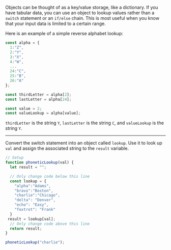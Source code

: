 Objects can be thought of as a key/value storage, like a dictionary. 
If you have tabular data, you can use an object to lookup values rather 
than a `switch` statement or an `if/else` chain. This is most useful when you know that your input data is limited to a certain range.

Here is an example of a simple reverse alphabet lookup:

```jsx
const alpha = {
  1:"Z",
  2:"Y",
  3:"X",
  4:"W",
  ...
  24:"C",
  25:"B",
  26:"A"
};

const thirdLetter = alpha[2];
const lastLetter = alpha[24];

const value = 2;
const valueLookup = alpha[value];
```

`thirdLetter` is the string `Y`, `lastLetter` is the string `C`, and `valueLookup` is the string `Y`.

---

Convert the switch statement into an object called `lookup`. Use it to look up `val` and assign the associated string to the `result` variable.

```jsx
// Setup
function phoneticLookup(val) {
  let result = "";

  // Only change code below this line
  const lookup = {
    "alpha":"Adams",
    "bravo":"Boston",
    "charlie":"Chicago",
    "delta": "Denver",
    "echo": "Easy",
    "foxtrot": "Frank"
  }
 result = lookup[val];
  // Only change code above this line
  return result;
}

phoneticLookup("charlie");
```
